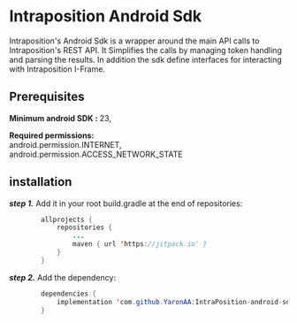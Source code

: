 # Intraposition Android Sdk
Intraposition's Android Sdk is a wrapper around the main API calls to Intraposition's REST API. It  Simplifies the calls by managing token handling and parsing the results. In addition the sdk define interfaces  for interacting with Intraposition I-Frame.
## Prerequisites
**Minimum android SDK :**   23,

**Required permissions:**  
android.permission.INTERNET, android.permission.ACCESS_NETWORK_STATE
## installation
***step 1.*** Add it in your root build.gradle at the end of repositories:
```java
		allprojects {
			repositories {
				...
				maven { url 'https://jitpack.io' }
			}
		}
```
***step 2.*** Add the dependency:
```java
		dependencies {
			implementation 'com.github.YaronAA:IntraPosition-android-sdk:1.0.0'
		}

